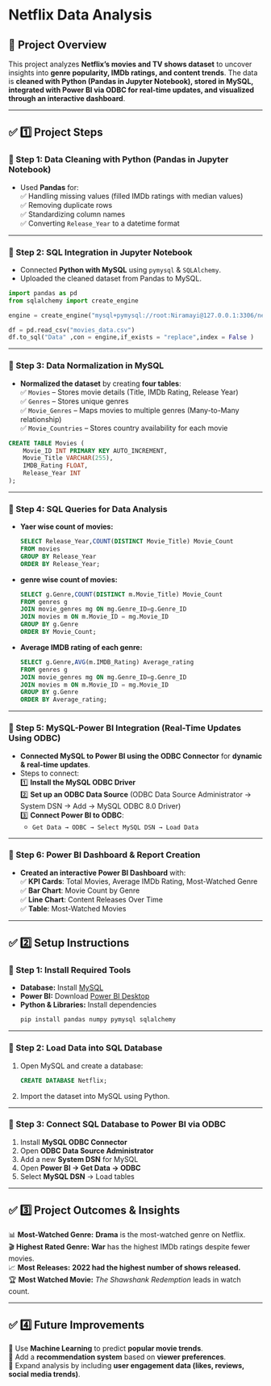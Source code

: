 # **Netflix Data Analysis**  

## **🔹 Project Overview**  
This project analyzes **Netflix’s movies and TV shows dataset** to uncover insights into **genre popularity, IMDb ratings, and content trends**. The data is **cleaned with Python (Pandas in Jupyter Notebook), stored in MySQL, integrated with Power BI via ODBC for real-time updates, and visualized through an interactive dashboard**.  

---

## **✅ 1️⃣ Project Steps**  

### **📌 Step 1: Data Cleaning with Python (Pandas in Jupyter Notebook)**  
- Used **Pandas** for:  
  ✅ Handling missing values (filled IMDb ratings with median values)  
  ✅ Removing duplicate rows  
  ✅ Standardizing column names  
  ✅ Converting `Release_Year` to a datetime format  

---

### **📌 Step 2: SQL Integration in Jupyter Notebook**  
- Connected **Python with MySQL** using `pymysql` & `SQLAlchemy`.  
- Uploaded the cleaned dataset from Pandas to MySQL.  

```python
import pandas as pd
from sqlalchemy import create_engine

engine = create_engine("mysql+pymysql://root:Niramayi@127.0.0.1:3306/netflix")

df = pd.read_csv("movies_data.csv")
df.to_sql("Data" ,con = engine,if_exists = "replace",index = False )
```

---

### **📌 Step 3: Data Normalization in MySQL**  
- **Normalized the dataset** by creating **four tables**:  
  ✅ `Movies` – Stores movie details (Title, IMDb Rating, Release Year)  
  ✅ `Genres` – Stores unique genres  
  ✅ `Movie_Genres` – Maps movies to multiple genres (Many-to-Many relationship)  
  ✅ `Movie_Countries` – Stores country availability for each movie  

```sql
CREATE TABLE Movies (
    Movie_ID INT PRIMARY KEY AUTO_INCREMENT,
    Movie_Title VARCHAR(255),
    IMDB_Rating FLOAT,
    Release_Year INT
);
```

---

### **📌 Step 4: SQL Queries for Data Analysis**  
- **Yaer wise count of movies:**  
  ```sql
  SELECT Release_Year,COUNT(DISTINCT Movie_Title) Movie_Count
  FROM movies
  GROUP BY Release_Year
  ORDER BY Release_Year;
  ```
- **genre wise count of movies:**  
  ```sql
  SELECT g.Genre,COUNT(DISTINCT m.Movie_Title) Movie_Count
  FROM genres g
  JOIN movie_genres mg ON mg.Genre_ID=g.Genre_ID
  JOIN movies m ON m.Movie_ID = mg.Movie_ID
  GROUP BY g.Genre
  ORDER BY Movie_Count;
  ```
- **Average IMDB rating of each genre:**  
  ```sql
  SELECT g.Genre,AVG(m.IMDB_Rating) Average_rating
  FROM genres g
  JOIN movie_genres mg ON mg.Genre_ID=g.Genre_ID
  JOIN movies m ON m.Movie_ID = mg.Movie_ID 
  GROUP BY g.Genre
  ORDER BY Average_rating;
  ```

---

### **📌 Step 5: MySQL-Power BI Integration (Real-Time Updates Using ODBC)**  
- **Connected MySQL to Power BI using the ODBC Connector** for **dynamic & real-time updates**.  
- Steps to connect:  
  1️⃣ **Install the MySQL ODBC Driver**  
  2️⃣ **Set up an ODBC Data Source** (ODBC Data Source Administrator → System DSN → Add → MySQL ODBC 8.0 Driver)  
  3️⃣ **Connect Power BI to ODBC**:  
     - `Get Data → ODBC → Select MySQL DSN → Load Data`  

---

### **📌 Step 6: Power BI Dashboard & Report Creation**  
- **Created an interactive Power BI Dashboard** with:  
  ✅ **KPI Cards**: Total Movies, Average IMDb Rating, Most-Watched Genre  
  ✅ **Bar Chart**: Movie Count by Genre  
  ✅ **Line Chart**: Content Releases Over Time  
  ✅ **Table**: Most-Watched Movies  

---

## **✅ 2️⃣ Setup Instructions**  

### **📌 Step 1: Install Required Tools**
- **Database:** Install [MySQL](https://dev.mysql.com/downloads/)  
- **Power BI:** Download [Power BI Desktop](https://powerbi.microsoft.com/)  
- **Python & Libraries:** Install dependencies  
  ```sh
  pip install pandas numpy pymysql sqlalchemy
  ```

---

### **📌 Step 2: Load Data into SQL Database**  
1. Open MySQL and create a database:  
   ```sql
   CREATE DATABASE Netflix;
   ```
2. Import the dataset into MySQL using Python.

---

### **📌 Step 3: Connect SQL Database to Power BI via ODBC**  
1. Install **MySQL ODBC Connector**  
2. Open **ODBC Data Source Administrator**  
3. Add a new **System DSN** for MySQL  
4. Open **Power BI → Get Data → ODBC**  
5. Select **MySQL DSN** → Load tables  

---

## **✅ 3️⃣ Project Outcomes & Insights**  
📊 **Most-Watched Genre:** **Drama** is the most-watched genre on Netflix.  
🎬 **Highest Rated Genre:** **War** has the highest IMDb ratings despite fewer movies.  
📈 **Most Releases:** **2022 had the highest number of shows released.**  
🏆 **Most Watched Movie:** *The Shawshank Redemption* leads in watch count.  

---

## **✅ 4️⃣ Future Improvements**  
🔹 Use **Machine Learning** to predict **popular movie trends**.  
🔹 Add a **recommendation system** based on **viewer preferences**.  
🔹 Expand analysis by including **user engagement data (likes, reviews, social media trends)**.  
